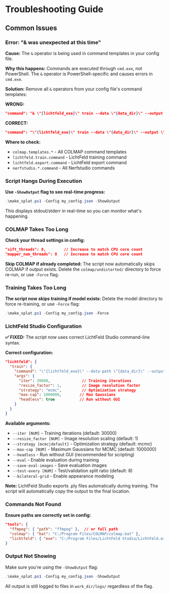 # Troubleshooting Guide

## Common Issues

### Error: "& was unexpected at this time"

**Cause:** The `&` operator is being used in command templates in your config file.

**Why this happens:** Commands are executed through `cmd.exe`, not PowerShell. The `&` operator is PowerShell-specific and causes errors in `cmd.exe`.

**Solution:** Remove all `&` operators from your config file's command templates:

**WRONG:**
```json
"command": "& \"{lichtfeld_exe}\" train --data \"{data_dir}\" --output \"{model_dir}\""
```

**CORRECT:**
```json
"command": "\"{lichtfeld_exe}\" train --data \"{data_dir}\" --output \"{model_dir}\""
```

**Where to check:**
- `colmap.templates.*` - All COLMAP command templates
- `lichtfeld.train.command` - LichtFeld training command
- `lichtfeld.export.command` - LichtFeld export command
- `nerfstudio.*.command` - All Nerfstudio commands

### Script Hangs During Execution

**Use `-ShowOutput` flag to see real-time progress:**
```powershell
.\make_splat.ps1 -Config my_config.json -ShowOutput
```

This displays stdout/stderr in real-time so you can monitor what's happening.

### COLMAP Takes Too Long

**Check your thread settings in config:**
```json
"sift_threads": 8,        // Increase to match CPU core count
"mapper_num_threads": 8   // Increase to match CPU core count
```

**Skip COLMAP if already completed:**
The script now automatically skips COLMAP if output exists. Delete the `colmap/undistorted/` directory to force re-run, or use `-Force` flag.

### Training Takes Too Long

**The script now skips training if model exists:**
Delete the model directory to force re-training, or use `-Force` flag:
```powershell
.\make_splat.ps1 -Config my_config.json -Force
```

### LichtFeld Studio Configuration

**✅ FIXED:** The script now uses correct LichtFeld Studio command-line syntax.

**Correct configuration:**
```json
"lichtfeld": {
  "train": {
    "command": "\"{lichtfeld_exe}\" --data-path \"{data_dir}\" --output-path \"{model_dir}\"",
    "args": {
      "iter": 30000,              // Training iterations
      "resize_factor": 1,         // Image resolution factor
      "strategy": "mcmc",         // Optimization strategy
      "max-cap": 1000000,        // Max Gaussians
      "headless": true           // Run without GUI
    }
  }
}
```

**Available arguments:**
- `--iter [NUM]` - Training iterations (default: 30000)
- `--resize_factor [NUM]` - Image resolution scaling (default: 1)
- `--strategy [mcmc|default]` - Optimization strategy (default: mcmc)
- `--max-cap [NUM]` - Maximum Gaussians for MCMC (default: 1000000)
- `--headless` - Run without GUI (recommended for scripting)
- `--eval` - Enable evaluation during training
- `--save-eval-images` - Save evaluation images
- `--test-every [NUM]` - Test/validation split ratio (default: 8)
- `--bilateral-grid` - Enable appearance modeling

**Note:** LichtFeld Studio exports .ply files automatically during training. The script will automatically copy the output to the final location.

### Commands Not Found

**Ensure paths are correctly set in config:**
```json
"tools": {
  "ffmpeg": { "path": "ffmpeg" },  // or full path
  "colmap": { "bat": "C:/Program Files/COLMAP/colmap.bat" },
  "lichtfeld": { "exe": "C:/Program Files/LichtFeld Studio/LichtFeld.exe" }
}
```

### Output Not Showing

Make sure you're using the `-ShowOutput` flag:
```powershell
.\make_splat.ps1 -Config my_config.json -ShowOutput
```

All output is still logged to files in `work_dir/logs/` regardless of the flag.
